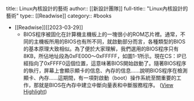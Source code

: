 title:: Linux內核設計的藝術
author:: [[新設計團隊]]
full-title:: "Linux內核設計的藝術"
type:: [[Readwise]]
category:: #books

- [[Readwise]][[2023-03-29]]
	- BIOS程序被固化在計算機主機板上的一塊很小的ROM芯片裡。通常，不同的主機板所用的BIOS也有所不同，就啟動部分而言，各種類型的BIOS的基本原理大致相似。為了便於大家理解，我們選用的BIOS程序只有8KB，所佔地址段為0xFE000～0xFFFFF，如圖1-1所示。現在CS：IP已經指向了0xFFFF0這個位置，這意味著BIOS開始啟動了。隨著BIOS程序的執行，屏幕上會顯示顯卡的信息、內存的信息……說明BIOS程序在檢測顯卡、內存……這期間，有一項對啟動（boot）操作系統至關重要的工作，那就是BIOS在內存中建立中斷向量表和中斷服務程序。 ([View Highlight](https://read.readwise.io/read/01gwp51mprg8apzh4nppffznxb))